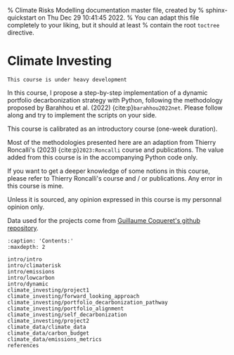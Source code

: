 % Climate Risks Modelling documentation master file, created by
% sphinx-quickstart on Thu Dec 29 10:41:45 2022.
% You can adapt this file completely to your liking, but it should at least
% contain the root `toctree` directive.

# Climate Investing


```{warning}
This course is under heavy development
```

In this course, I propose a step-by-step implementation of a dynamic portfolio decarbonization strategy with Python, following the methodology proposed by Barahhou et al. (2022) {cite:p}`barahhou2022net`. Please follow along and try to implement the scripts on your side.

This course is calibrated as an introductory course (one-week duration).

Most of the methodologies presented here are an adaption from Thierry Roncalli's (2023)  {cite:p}`2023:Roncalli` course and publications. The value added from this course is in the accompanying Python code only.

If you want to get a deeper knowledge of some notions in this course, please refer to Thierry Roncalli's course and / or publications.
Any error in this course is mine. 

Unless it is sourced, any opinion expressed in this course is my personnal opinion only. 

Data used for the projects come from [Guillaume Coqueret's github repository](https://github.com/shokru/carbon_emissions).

```{toctree}
:caption: 'Contents:'
:maxdepth: 2

intro/intro
intro/climaterisk
intro/emissions
intro/lowcarbon
intro/dynamic
climate_investing/project1
climate_investing/forward_looking_approach
climate_investing/portfolio_decarbonization_pathway
climate_investing/portfolio_alignment
climate_investing/self_decarbonization
climate_investing/project2
climate_data/climate_data
climate_data/carbon_budget
climate_data/emissions_metrics
references
```